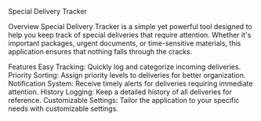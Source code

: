 Special Delivery Tracker

Overview
Special Delivery Tracker is a simple yet powerful tool designed to help you keep track of special deliveries that require attention. Whether it's important packages, urgent documents, or time-sensitive materials, this application ensures that nothing falls through the cracks.

Features
Easy Tracking: Quickly log and categorize incoming deliveries.
Priority Sorting: Assign priority levels to deliveries for better organization.
Notification System: Receive timely alerts for deliveries requiring immediate attention.
History Logging: Keep a detailed history of all deliveries for reference.
Customizable Settings: Tailor the application to your specific needs with customizable settings.
